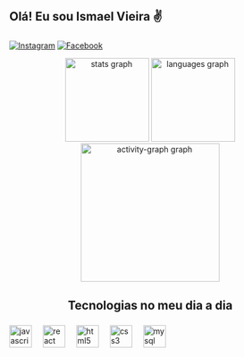 <h2 align="left">Olá! Eu sou Ismael Vieira ✌</h2>

###
[![Instagram](https://img.shields.io/badge/Instagram-E4405F?style=for-the-badge&logo=instagram&logoColor=white)](https://www.instagram.com/leo_vieira796/)
[![Facebook](https://img.shields.io/badge/Facebook-1877F2?style=for-the-badge&logo=facebook&logoColor=white)](https://www.facebook.com/ismael.vieira.1671/?locale=pt_BR)
<div align="center">
  <img src="https://github-readme-stats.vercel.app/api?username=ismaelvieira12&hide_title=false&hide_rank=false&show_icons=true&include_all_commits=true&count_private=true&disable_animations=false&theme=dracula&locale=en&hide_border=false&order=1" height="150" alt="stats graph"  />
  <img src="https://github-readme-stats.vercel.app/api/top-langs?username=ismaelvieira12&locale=en&hide_title=false&layout=compact&card_width=320&langs_count=5&theme=dracula&hide_border=false&order=2" height="150" alt="languages graph"  />
  <img src="https://github-readme-activity-graph.vercel.app/graph?username=ismaelvieira12&radius=0&theme=dracula&area=true&order=5&hide_border=false&hide_title=false" height="248" alt="activity-graph graph"  />
</div>


<h2 align="center">Tecnologias no meu dia a dia</h2>

###

<div align="left">
  <img src="https://cdn.jsdelivr.net/gh/devicons/devicon/icons/javascript/javascript-original.svg" height="40" alt="javascript logo"  />
  <img width="12" />
  <img src="https://cdn.jsdelivr.net/gh/devicons/devicon/icons/react/react-original.svg" height="40" alt="react logo"  />
  <img width="12" />
  <img src="https://cdn.jsdelivr.net/gh/devicons/devicon/icons/html5/html5-original.svg" height="40" alt="html5 logo"  />
  <img width="12" />
  <img src="https://cdn.jsdelivr.net/gh/devicons/devicon/icons/css3/css3-original.svg" height="40" alt="css3 logo"  />
  <img width="12" />
  <img src="https://cdn.jsdelivr.net/gh/devicons/devicon/icons/mysql/mysql-original.svg" height="40" alt="mysql logo"  />
</div>

###
